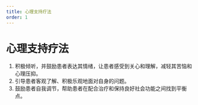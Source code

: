```yaml
---
title: 心理支持疗法
order: 1
---
```



# 心理支持疗法
1. 积极倾听，并鼓励患者表达其情绪，让患者感受到关心和理解，减轻其苦恼和心理压抑。
2. 引导患者客观了解、积极乐观地面对自身的问题。
3. 鼓励患者自我调节，帮助患者在配合治疗和保持良好社会功能之间找到平衡点。
